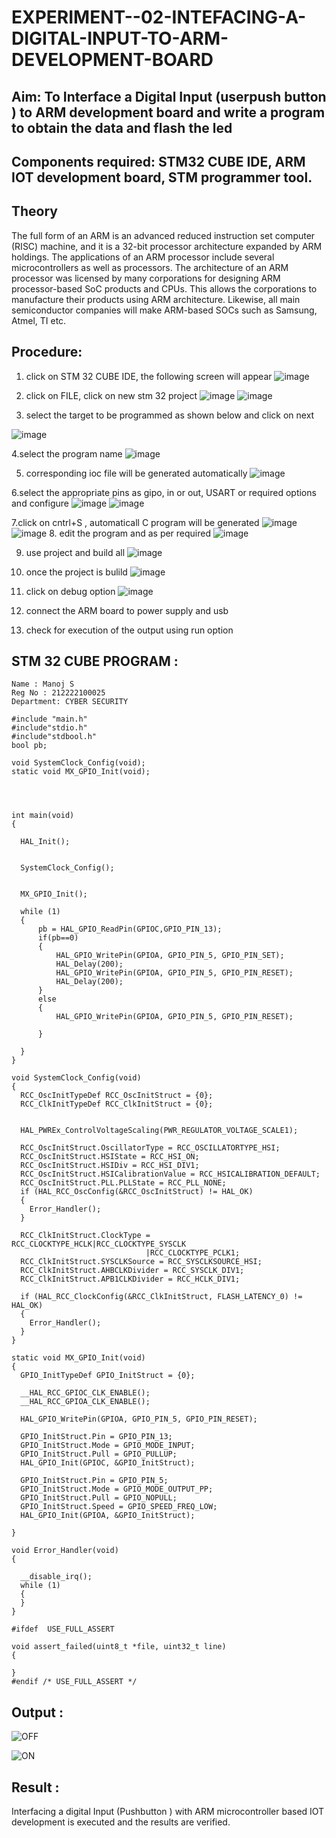 # EXPERIMENT--02-INTEFACING-A-DIGITAL-INPUT-TO-ARM-DEVELOPMENT-BOARD
## Aim: To Interface a Digital Input  (userpush button  ) to ARM   development board and write a  program to obtain  the data and flash the led  
## Components required: STM32 CUBE IDE, ARM IOT development board,  STM programmer tool.
## Theory 
The full form of an ARM is an advanced reduced instruction set computer (RISC) machine, and it is a 32-bit processor architecture expanded by ARM holdings. The applications of an ARM processor include several microcontrollers as well as processors. The architecture of an ARM processor was licensed by many corporations for designing ARM processor-based SoC products and CPUs. This allows the corporations to manufacture their products using ARM architecture. Likewise, all main semiconductor companies will make ARM-based SOCs such as Samsung, Atmel, TI etc.

 
  
## Procedure:
 1. click on STM 32 CUBE IDE, the following screen will appear 
 ![image](https://user-images.githubusercontent.com/36288975/226189166-ac10578c-c059-40e7-8b80-9f84f64bf088.png)

 2. click on FILE, click on new stm 32 project 
 ![image](https://user-images.githubusercontent.com/36288975/226189215-2d13ebfb-507f-44fc-b772-02232e97c0e3.png)
![image](https://user-images.githubusercontent.com/36288975/226189230-bf2d90dd-9695-4aaf-b2a6-6d66454e81fc.png)
3. select the target to be programmed  as shown below and click on next 

![image](https://user-images.githubusercontent.com/36288975/226189280-ed5dcf1d-dd8d-43ae-815d-491085f4863b.png)

4.select the program name 
![image](https://user-images.githubusercontent.com/36288975/226189316-09832a30-4d1a-4d4f-b8ad-2dc28f137711.png)


5. corresponding ioc file will be generated automatically 
![image](https://user-images.githubusercontent.com/36288975/226189378-3abbdee2-0df6-470f-a3cd-79c74e3d3ad8.png)

6.select the appropriate pins as gipo, in or out, USART or required options and configure 
![image](https://user-images.githubusercontent.com/36288975/226189403-f7179f1a-3eae-4637-826b-ab4ec35ba1e1.png)
![image](https://user-images.githubusercontent.com/36288975/226189425-2b2414ce-49b3-4b61-a260-c658cb2e4152.png)


7.click on cntrl+S , automaticall C program will be generated 
![image](https://user-images.githubusercontent.com/36288975/226189443-8b43451d-0b14-47e4-a20b-cc09c6ad8458.png)
![image](https://user-images.githubusercontent.com/36288975/226189450-85ffa969-2ffb-4788-81e5-72d60fdda0f1.png)
8. edit the program and as per required 
![image](https://user-images.githubusercontent.com/36288975/226189461-a573e62f-a109-4631-a250-a20925758fe0.png)

9. use project and build all 
![image](https://user-images.githubusercontent.com/36288975/226189554-3f7101ac-3f41-48fc-abc7-480bd6218dec.png)
10. once the project is bulild 
![image](https://user-images.githubusercontent.com/36288975/226189577-c61cc1eb-3990-4968-8aa6-aefffc766b70.png)

11. click on debug option 
![image](https://user-images.githubusercontent.com/36288975/226189625-37daa9a3-62e9-42b5-a5ce-2ac63345905b.png)

12. connect the  ARM board to power supply and usb 


13. check for execution of the output using run option 



## STM 32 CUBE PROGRAM :
```
Name : Manoj S
Reg No : 212222100025
Department: CYBER SECURITY
```

```
#include "main.h"
#include"stdio.h"
#include"stdbool.h"
bool pb;

void SystemClock_Config(void);
static void MX_GPIO_Init(void);




int main(void)
{
 
  HAL_Init();

  
  SystemClock_Config();

  
  MX_GPIO_Init();
  
  while (1)
  {
	  pb = HAL_GPIO_ReadPin(GPIOC,GPIO_PIN_13);
	  if(pb==0)
	  {
		  HAL_GPIO_WritePin(GPIOA, GPIO_PIN_5, GPIO_PIN_SET);
		  HAL_Delay(200);
		  HAL_GPIO_WritePin(GPIOA, GPIO_PIN_5, GPIO_PIN_RESET);
		  HAL_Delay(200);
	  }
	  else
	  {
		  HAL_GPIO_WritePin(GPIOA, GPIO_PIN_5, GPIO_PIN_RESET);

	  }
   
  }
}

void SystemClock_Config(void)
{
  RCC_OscInitTypeDef RCC_OscInitStruct = {0};
  RCC_ClkInitTypeDef RCC_ClkInitStruct = {0};

  
  HAL_PWREx_ControlVoltageScaling(PWR_REGULATOR_VOLTAGE_SCALE1);
  
  RCC_OscInitStruct.OscillatorType = RCC_OSCILLATORTYPE_HSI;
  RCC_OscInitStruct.HSIState = RCC_HSI_ON;
  RCC_OscInitStruct.HSIDiv = RCC_HSI_DIV1;
  RCC_OscInitStruct.HSICalibrationValue = RCC_HSICALIBRATION_DEFAULT;
  RCC_OscInitStruct.PLL.PLLState = RCC_PLL_NONE;
  if (HAL_RCC_OscConfig(&RCC_OscInitStruct) != HAL_OK)
  {
    Error_Handler();
  }
  
  RCC_ClkInitStruct.ClockType = RCC_CLOCKTYPE_HCLK|RCC_CLOCKTYPE_SYSCLK
                              |RCC_CLOCKTYPE_PCLK1;
  RCC_ClkInitStruct.SYSCLKSource = RCC_SYSCLKSOURCE_HSI;
  RCC_ClkInitStruct.AHBCLKDivider = RCC_SYSCLK_DIV1;
  RCC_ClkInitStruct.APB1CLKDivider = RCC_HCLK_DIV1;

  if (HAL_RCC_ClockConfig(&RCC_ClkInitStruct, FLASH_LATENCY_0) != HAL_OK)
  {
    Error_Handler();
  }
}

static void MX_GPIO_Init(void)
{
  GPIO_InitTypeDef GPIO_InitStruct = {0};

  __HAL_RCC_GPIOC_CLK_ENABLE();
  __HAL_RCC_GPIOA_CLK_ENABLE();

  HAL_GPIO_WritePin(GPIOA, GPIO_PIN_5, GPIO_PIN_RESET);

  GPIO_InitStruct.Pin = GPIO_PIN_13;
  GPIO_InitStruct.Mode = GPIO_MODE_INPUT;
  GPIO_InitStruct.Pull = GPIO_PULLUP;
  HAL_GPIO_Init(GPIOC, &GPIO_InitStruct);

  GPIO_InitStruct.Pin = GPIO_PIN_5;
  GPIO_InitStruct.Mode = GPIO_MODE_OUTPUT_PP;
  GPIO_InitStruct.Pull = GPIO_NOPULL;
  GPIO_InitStruct.Speed = GPIO_SPEED_FREQ_LOW;
  HAL_GPIO_Init(GPIOA, &GPIO_InitStruct);

}

void Error_Handler(void)
{
  
  __disable_irq();
  while (1)
  {
  }
}

#ifdef  USE_FULL_ASSERT

void assert_failed(uint8_t *file, uint32_t line)
{
    
}
#endif /* USE_FULL_ASSERT */

```

## Output  :
 
 ![OFF](off.jpg)

 ![ON](on.jpg)
 
 
## Result :
Interfacing a digital Input (Pushbutton ) with ARM microcontroller based IOT development is executed and the results are verified.
